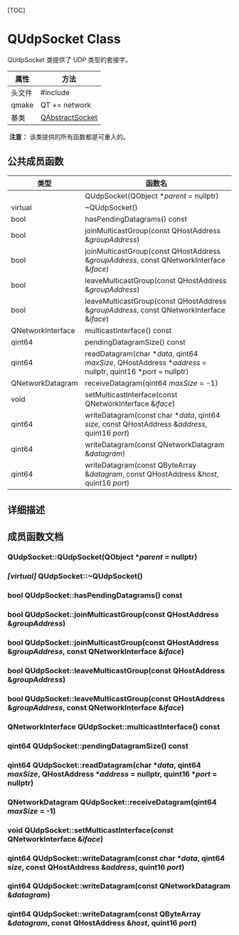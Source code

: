 [TOC]



# QUdpSocket Class

QUdpSocket 类提供了 UDP 类型的套接字。

| 属性   | 方法                                                         |
| ------ | ------------------------------------------------------------ |
| 头文件 | \#include <QUdpSocket>                                       |
| qmake  | QT += network                                                |
| 基类   | [QAbstractSocket](../../A/QAbstractSocket/QAbstractSocket.md) |

​    **注意：** 该类提供的所有函数都是可重入的。



## 公共成员函数

| 类型              | 函数名                                                       |
| ----------------- | ------------------------------------------------------------ |
|                   | QUdpSocket(QObject **parent* = nullptr)                      |
| virtual           | ~QUdpSocket()                                                |
| bool              | hasPendingDatagrams() const                                  |
| bool              | joinMulticastGroup(const QHostAddress &*groupAddress*)       |
| bool              | joinMulticastGroup(const QHostAddress &*groupAddress*, const QNetworkInterface &*iface*) |
| bool              | leaveMulticastGroup(const QHostAddress &*groupAddress*)      |
| bool              | leaveMulticastGroup(const QHostAddress &*groupAddress*, const QNetworkInterface &*iface*) |
| QNetworkInterface | multicastInterface() const                                   |
| qint64            | pendingDatagramSize() const                                  |
| qint64            | readDatagram(char \**data*, qint64 *maxSize*, QHostAddress \**address* = nullptr, quint16 \**port* = nullptr) |
| QNetworkDatagram  | receiveDatagram(qint64 *maxSize* = -1)                       |
| void              | setMulticastInterface(const QNetworkInterface &*iface*)      |
| qint64            | writeDatagram(const char **data*, qint64 *size*, const QHostAddress &*address*, quint16 *port*) |
| qint64            | writeDatagram(const QNetworkDatagram &*datagram*)            |
| qint64            | writeDatagram(const QByteArray &*datagram*, const QHostAddress &*host*, quint16 *port*) |



## 详细描述





## 成员函数文档

### **QUdpSocket**::QUdpSocket(QObject **parent* = nullptr)



### *[virtual]* **QUdpSocket**::~QUdpSocket()



### bool **QUdpSocket**::hasPendingDatagrams() const



### bool **QUdpSocket**::joinMulticastGroup(const QHostAddress &*groupAddress*)



### bool **QUdpSocket**::joinMulticastGroup(const QHostAddress &*groupAddress*, const QNetworkInterface &*iface*)



### bool **QUdpSocket**::leaveMulticastGroup(const QHostAddress &*groupAddress*)



### bool **QUdpSocket**::leaveMulticastGroup(const QHostAddress &*groupAddress*, const QNetworkInterface &*iface*)



### QNetworkInterface **QUdpSocket**::multicastInterface() const



### qint64 **QUdpSocket**::pendingDatagramSize() const



### qint64 **QUdpSocket**::readDatagram(char \**data*, qint64 *maxSize*, QHostAddress \**address* = nullptr, quint16 \**port* = nullptr)



### QNetworkDatagram **QUdpSocket**::receiveDatagram(qint64 *maxSize* = -1)



### void **QUdpSocket**::setMulticastInterface(const QNetworkInterface &*iface*)



### qint64 **QUdpSocket**::writeDatagram(const char **data*, qint64 *size*, const QHostAddress &*address*, quint16 *port*)



### qint64 **QUdpSocket**::writeDatagram(const QNetworkDatagram &*datagram*)



### qint64 QUdpSocket::writeDatagram(const QByteArray &*datagram*, const QHostAddress &*host*, quint16 *port*)